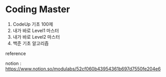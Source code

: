 # Coding Master 

1. CodeUp 기초 100제 
2. 내가 바로 Level1 마스터
3. 내가 바로 Level2 마스터
4. 백준 기초 알고리즘 

reference 

notion : https://www.notion.so/modulabs/52cf060b43954361b697d7550fe204e6





